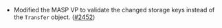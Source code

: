 - Modified the MASP VP to validate the changed storage keys instead of the
  `Transfer` object. ([\#2452](https://github.com/anoma/namada/pull/2452))
